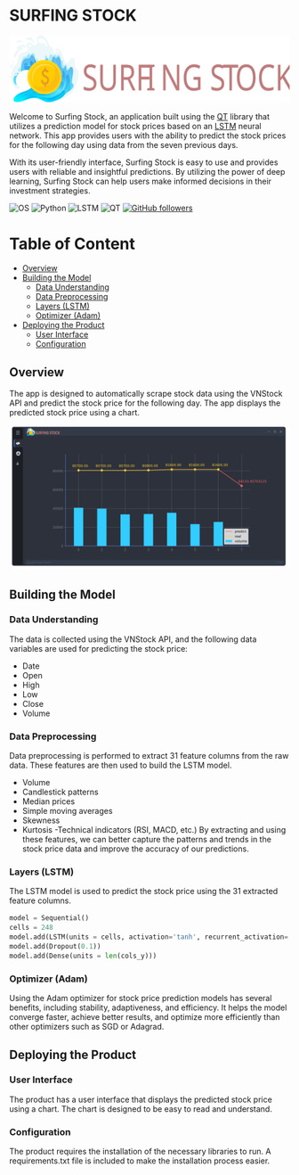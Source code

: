 # SURFING STOCK

<div>
  <p align="center">
    <img src="images/logo.svg" width="800"> 
  </p>
</div>

Welcome to Surfing Stock, an application built using the [QT](https://en.wikipedia.org/wiki/Qt_(software)) library that utilizes a prediction model for stock prices based on an [LSTM](https://en.wikipedia.org/wiki/Long_short-term_memory) neural network. This app provides users with the ability to predict the stock prices for the following day using data from the seven previous days.

With its user-friendly interface, Surfing Stock is easy to use and provides users with reliable and insightful predictions. By utilizing the power of deep learning, Surfing Stock can help users make informed decisions in their investment strategies.

![OS](https://img.shields.io/badge/OS-Windows-blue?style=flat&logo=)
![Python](https://img.shields.io/badge/Python-v3.10.9-blue?style=flat&logo=python)
![LSTM](https://img.shields.io/badge/Neural%20Network-LSTM-yellow?style=flat&logo=tensorflow)
![QT](https://img.shields.io/badge/QT-6.3.2-blue?style=flat&logo=qt)
[![GitHub followers](https://img.shields.io/github/followers/{username}.svg?style=social&label=Follow)](https://github.com/{Zeres-Englel})

# Table of Content
- [Overview](#overview)
- [Building the Model](#building-the-model)
    - [Data Understanding](#data-understanding)
    - [Data Preprocessing](#data-preprocessing)
    - [Layers (LSTM)](#layers-lstm)
    - [Optimizer (Adam)](#optimizer-adam)
- [Deploying the Product](#deploying-the-product)
    - [User Interface](#user-interface)
    - [Configuration](#configuration)

## Overview
The app is designed to automatically scrape stock data using the VNStock API and predict the stock price for the following day. The app displays the predicted stock price using a chart.

<img src="images/overview.png" width="800">

## Building the Model
### Data Understanding
The data is collected using the VNStock API, and the following data variables are used for predicting the stock price:
- Date
- Open
- High
- Low
- Close
- Volume

### Data Preprocessing
Data preprocessing is performed to extract 31 feature columns from the raw data. These features are then used to build the LSTM model. 
- Volume
- Candlestick patterns
- Median prices
- Simple moving averages
- Skewness
- Kurtosis
-Technical indicators (RSI, MACD, etc.)
By extracting and using these features, we can better capture the patterns and trends in the stock price data and improve the accuracy of our predictions.

### Layers (LSTM)
The LSTM model is used to predict the stock price using the 31 extracted feature columns.

```python
model = Sequential()
cells = 248
model.add(LSTM(units = cells, activation='tanh', recurrent_activation='sigmoid', input_shape = (x_train.shape[1], x_train.shape[2]))) #input traning date and predicting date 
model.add(Dropout(0.1))
model.add(Dense(units = len(cols_y))) 
```

### Optimizer (Adam)
Using the Adam optimizer for stock price prediction models has several benefits, including stability, adaptiveness, and efficiency. It helps the model converge faster, achieve better results, and optimize more efficiently than other optimizers such as SGD or Adagrad.

## Deploying the Product
### User Interface
The product has a user interface that displays the predicted stock price using a chart. The chart is designed to be easy to read and understand.

### Configuration
The product requires the installation of the necessary libraries to run. A requirements.txt file is included to make the installation process easier.
